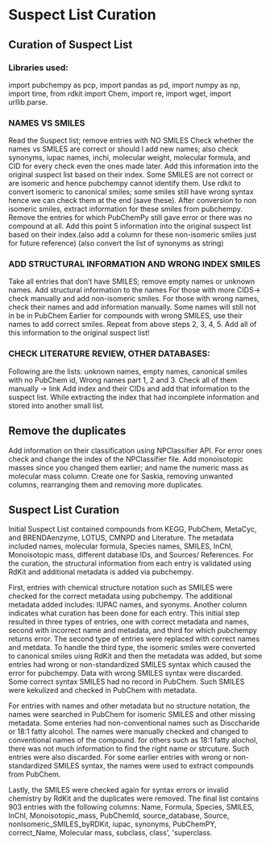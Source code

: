 # Suspect List Curation
## Curation of Suspect List
### Libraries used:
import pubchempy as pcp,
import pandas as pd,
import numpy as np,
import time,
from rdkit import Chem,
import re,
import wget,
import urllib.parse.

### NAMES VS SMILES
Read the Suspect list; remove entries with NO SMILES
Check whether the names vs SMILES are correct or should I add new names; also check synonyms, iupac names, inchi, molecular weight, molecular formula, and CID for every check even the ones made later.
Add this information into the original suspect list based on their index.
Some SMILES are not correct or are isomeric and hence pubchempy cannot identify them. Use rdkit to convert isomeric to canonical smiles; some smiles still have wrong syntax hence we can check them at the end (save these). After conversion to non isomeric smiles, extract information for these smiles from pubchempy.
Remove the entries for which PubChemPy still gave error or there was no compound at all.
Add this point 5 information into the original suspect list based on their index.(also add a column for these non-isomeric smiles just for future reference) (also convert the list of synonyms as string)

### ADD STRUCTURAL INFORMATION AND WRONG INDEX SMILES
Take all entries that don’t have SMILES; remove empty names or unknown names.
Add structural information to the names
For those with more CIDS→ check manually and add non-isomeric smiles. For those with wrong names, check their names and add information manually.
Some names will still not in be in PubChem
Earlier for compounds with wrong SMILES, use their names to add correct smiles.
Repeat from above steps 2, 3, 4, 5.
Add all of this information to the original suspect list!

### CHECK LITERATURE REVIEW, OTHER DATABASES:
Following are the lists: unknown names, empty names, canonical smiles with no PubChem id, Wrong names part 1, 2 and 3.
Check all of them manually → link
Add index and their CIDs and add that information to the suspect list. While extracting the index that had incomplete information and stored into another small list.

## Remove the duplicates
Add information on their classification using NPClassifier API.
For error ones check and change the index of the NPClassifier file.
Add monoisotopic masses since you changed them earlier; and name the numeric mass as molecular mass column.
Create one for Saskia, removing unwanted columns, rearranging them and removing more duplicates.



## Suspect List Curation
Initial Suspect List contained compounds from KEGG, PubChem, MetaCyc, and BRENDAenzyme, LOTUS, CMNPD and Literature. The metadata included names, molecular formula, Species names, SMILES, InChI, Monoisotopic mass, different database IDs, and Sources/ References. For the curation, the structural information from each entry is validated using RdKit and additional metadata is added via pubchempy.

First, entries with chemical structure notation such as SMILES were checked for the correct metadata using pubchempy. The additional metadata added includes: IUPAC names, and syonyms. Another column indicates what curation has been done for each entry. This initial step resulted in three types of entries, one with correct metadata and names, second with incorrect name and metadata, and third for which pubchempy returns error. The second type of entries were replaced with correct names and metdata. To handle the third type, the isomeric smiles were converted to canonical smiles uisng RdKit and then the metadata was added, but some entries had wrong or non-standardized SMILES syntax which caused the error for pubchempy. Data with wrong SMILES syntax were discarded. Some correct syntax SMILES had no record in PubChem. Such SMILES were kekulized and checked in PubChem with metadata.

For entries with names and other metadata but no structure notation, the names were searched in PubChem for isomeric SMILES and other missing metadata. Some enteries had non-conventional names such as Disccharide or 18:1 fatty alcohol. The names were manually checked and changed to conventional names of the compound. for others such as 18:1 fatty alochol, there was not much information to find the right name or strcuture. Such entries were also discarded. For some earlier entries with wrong or non-standardized SMILES syntax, the names were used to extract compounds from PubChem.

Lastly, the SMILES were checked again for syntax errors or invalid chemistry by RdKit and the duplicates were removed. The final list contains 903 entries with the following columns: Name, Formula, Species, SMILES, InChI, Monoisotopic_mass, PubChemId, source_database, Source, nonIsomeric_SMILES_byRDKit, iupac, synonyms, PubChemPY, correct_Name, Molecular mass, subclass, class', 'superclass.


